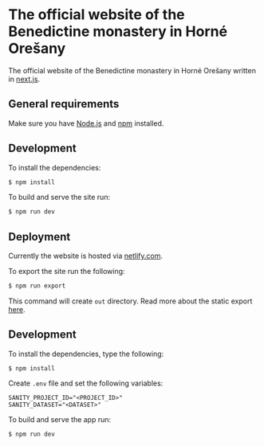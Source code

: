 # The official website of the Benedictine monastery in Horné Orešany

The official website of the Benedictine monastery in Horné Orešany written in
[next.js](https://nextjs.org/).

## General requirements

Make sure you have [Node.js](https://nodejs.org/en/) and [npm](https://www.npmjs.com/) installed.

## Development

To install the dependencies:

```sh
$ npm install
```

To build and serve the site run:

```sh
$ npm run dev
```

## Deployment

Currently the website is hosted via [netlify.com](https://www.netlify.com/).

To export the site run the following:

```sh
$ npm run export
```

This command will create `out` directory. Read more about the static export [here](https://nextjs.org/docs/#static-html-export).

## Development

To install the dependencies, type the following:

```
$ npm install
```

Create `.env` file and set the following variables:

```
SANITY_PROJECT_ID="<PROJECT_ID>"
SANITY_DATASET="<DATASET>"
```

To build and serve the app run:

```
$ npm run dev
```
